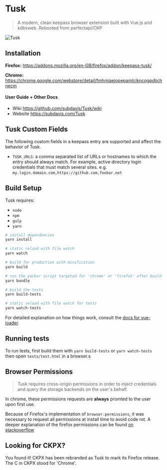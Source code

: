 # Tusk
> A modern, clean keepass browser extension built with Vue.js and kdbxweb.  Rebooted from perfectapi/CKP

![Tusk](https://github.com/subdavis/Tusk/blob/develop/assets/icons/logo_256.png "Tusk Logo")

## Installation

**Firefox:** https://addons.mozilla.org/en-GB/firefox/addon/keepass-tusk/

**Chrome:** https://chrome.google.com/webstore/detail/fmhmiaejopepamlcjkncpgpdjichnecm

#### User Guide + Other Docs

* Wiki https://github.com/subdavis/Tusk/wiki
* Website https://subdavis.com/Tusk

## Tusk Custom Fields

The following custom fields in a keepass entry are supported and affect the behavior of Tusk.

* `TUSK_URLS`: a comma separated list of URLs or hostnames to which the entry should always match.  For example, active directory login credentials that must match several sites.  e.g. `my.login.domain.com,https://github.com,foobar.net`

## Build Setup

Tusk requires:
* `node`
* `npm`
* `gulp`
* `yarn`

```bash
# install dependencies
yarn install

# static reload with file watch
yarn watch

# build for production with minification
yarn build

# run the packer script targeted for 'chrome' or 'firefox' after build
yarn bundle

# build the tests
yarn build-tests

# static reload with file watch for tests
yarn watch-tests
```

For detailed explanation on how things work, consult the [docs for vue-loader](http://vuejs.github.io/vue-loader).

## Running tests

To run tests, first build them with `yarn build-tests` or `yarn watch-tests` then open `tests/test.html` in a browser.s

## Browser Permissions

> Tusk requires cross-origin permissions in order to inject credentials and query the storage backends on the user's behalf.

In chrome, these permissions requests are __always__ promted to the user upon first use.

Because of Firefox's implementation of `browser.permissions`, it was necessary to request all permissions at install time to avoid code rot.  A deeper explanation of the firefox permissions can be found [on stackoverflow](https://stackoverflow.com/questions/47723297/firefox-extension-api-permissions-request-may-only-be-called-from-a-user-input)

## Looking for CKPX?

You found it!  CKPX has been rebranded as Tusk to mark its Firefox release.  The C in CKPX stood for 'Chrome'.
